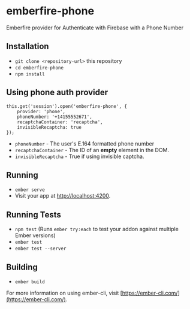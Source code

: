 # emberfire-phone

Emberfire provider for Authenticate with Firebase with a Phone Number

## Installation

* `git clone <repository-url>` this repository
* `cd emberfire-phone`
* `npm install`

## Using phone auth provider 

```
this.get('session').open('emberfire-phone', {
    provider: 'phone',
    phoneNumber: '+14155552671',
    recaptchaContainer: 'recaptcha',
    invisibleRecaptcha: true
});
```

* `phoneNumber` - The user's E.164 formatted phone number
* `recaptchaContainer` - The ID of an **empty** element in the DOM.
* `invisibleRecaptcha` - True if using invisible captcha.

## Running

* `ember serve`
* Visit your app at [http://localhost:4200](http://localhost:4200).

## Running Tests

* `npm test` (Runs `ember try:each` to test your addon against multiple Ember versions)
* `ember test`
* `ember test --server`

## Building

* `ember build`

For more information on using ember-cli, visit [https://ember-cli.com/](https://ember-cli.com/).
